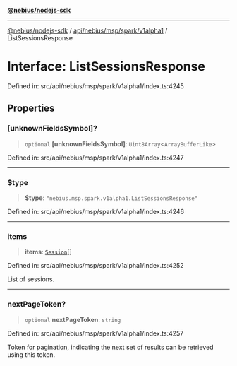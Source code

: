 [**@nebius/nodejs-sdk**](../../../../../../README.md)

---

[@nebius/nodejs-sdk](../../../../../../README.md) / [api/nebius/msp/spark/v1alpha1](../README.md) / ListSessionsResponse

# Interface: ListSessionsResponse

Defined in: src/api/nebius/msp/spark/v1alpha1/index.ts:4245

## Properties

### \[unknownFieldsSymbol\]?

> `optional` **\[unknownFieldsSymbol\]**: `Uint8Array`\<`ArrayBufferLike`\>

Defined in: src/api/nebius/msp/spark/v1alpha1/index.ts:4247

---

### $type

> **$type**: `"nebius.msp.spark.v1alpha1.ListSessionsResponse"`

Defined in: src/api/nebius/msp/spark/v1alpha1/index.ts:4246

---

### items

> **items**: [`Session`](Session.md)[]

Defined in: src/api/nebius/msp/spark/v1alpha1/index.ts:4252

List of sessions.

---

### nextPageToken?

> `optional` **nextPageToken**: `string`

Defined in: src/api/nebius/msp/spark/v1alpha1/index.ts:4257

Token for pagination, indicating the next set of results can be retrieved using this token.
